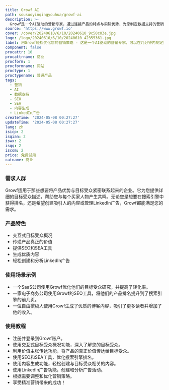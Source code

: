 ```yaml
---
title: Growf AI
path: sousuoyinqingyouhua/growf-ai
description: >-
  Growf是一个AI驱动的营销专家，通过连接产品的特点与实际优势，为您制定数据支持的营销策略。它提供精确的目标受众研究、价值主张传达、SEO和SEA工具、内容生成、LinkedIn广告等功能。通过使用Growf，您不仅仅是获取一个工具，还能获得一位深入了解您的目标受众的营销合作伙伴。
source: 'https://www.growf.io'
cover: /cover/20240610/6/10/20240610_9c50c03e.jpg
logo: /logo/20240610/6/10/20240610_42355361.jpg
label: 用Growf轻松优化您的营销策略 - 这是一个AI驱动的营销专家，可以在几分钟内制定数据支持的策略。告别营销猜测，迎接精准成功。立即访问！
component: false
procattr: 10
procattrname: 商业
procform: 1
procformname: 网站
proctype: 1
proctypename: 普通产品
tags:
  - 营销
  - AI
  - 数据支持
  - SEO
  - SEA
  - 内容生成
  - LinkedIn广告
createTime: '2024-05-08 00:27:27'
updateTime: '2024-05-08 00:27:27'
lang: zh
isicp: 2
isqian: 2
iswx: 2
isqq: 2
iscom: 2
price: 免费试用
catname: 商业
---
```




### 需求人群
Growf适用于那些想要将产品优势与目标受众紧密联系起来的企业。它为您提供详细的目标受众描述，帮助您与每个买家人物产生共鸣。无论您是想要在搜索引擎中获得排名，还是希望创建吸引人的内容或管理LinkedIn广告，Growf都能满足您的需求。

### 产品特色
* 交互式目标受众概况
* 传递产品真正的价值
* 提供SEO和SEA工具
* 生成优质内容
* 轻松创建和分析LinkedIn广告

### 使用场景示例
* 一个SaaS公司使用Growf优化他们的目标受众研究，并提高了转化率。
* 一家电子商务公司使用Growf的SEO工具，将他们的产品排名提升到了搜索引擎的前几页。
* 一位自由撰稿人使用Growf生成了优质的博客内容，吸引了更多读者并增加了他的收入。

### 使用教程
* 注册并登录到Growf账户。
* 使用交互式目标受众概况功能，深入了解您的目标受众。
* 利用价值主张传达功能，将产品的真正价值传达给目标受众。
* 使用SEO和SEA工具，优化搜索引擎排名。
* 使用内容生成功能，轻松创建与目标受众相关的内容。
* 使用LinkedIn广告功能，创建和分析广告活动。
* 根据需要调整和优化营销策略。
* 享受精准营销带来的成功！

  
